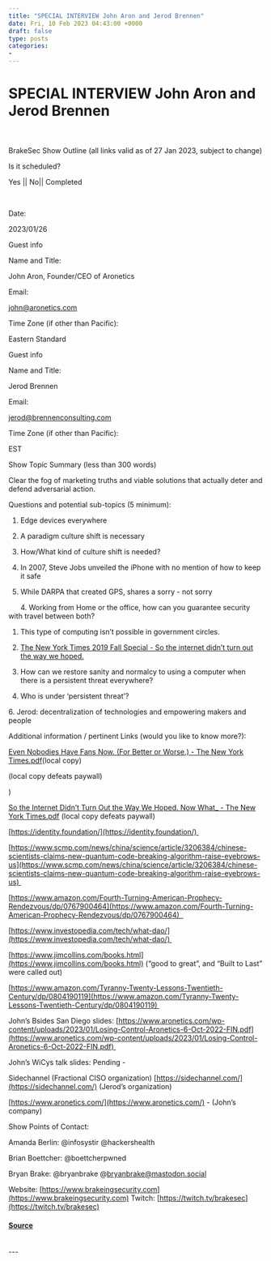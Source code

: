 ```yaml
---
title: "SPECIAL INTERVIEW John Aron and Jerod Brennen"
date: Fri, 10 Feb 2023 04:43:00 +0000
draft: false
type: posts
categories: 
- 
---
```

# SPECIAL INTERVIEW John Aron and Jerod Brennen

<br/>

<br/>
BrakeSec Show Outline (all links valid as of 27 Jan 2023, subject to change)

    

Is it scheduled? 

Yes || No|| Completed

 

Date: 

2023/01/26

    

Guest info

Name and Title:

John Aron, Founder/CEO of Aronetics

Email:

john@aronetics.com

Time Zone (if other than Pacific):

Eastern Standard

    

Guest info

Name and Title:

Jerod Brennen

Email:

jerod@brennenconsulting.com

Time Zone (if other than Pacific):

EST

 

Show Topic Summary (less than 300 words)

Clear the fog of marketing truths and viable solutions that actually deter and defend adversarial action.

 

Questions and potential sub-topics (5 minimum):

1.  Edge devices everywhere
    

2.  A paradigm culture shift is necessary
    

1.  How/What kind of culture shift is needed? 
    

3.  In 2007, Steve Jobs unveiled the iPhone with no mention of how to keep it safe
    

1.  While DARPA that created GPS, shares a sorry - not sorry
    

      4. Working from Home or the office, how can you guarantee security with travel between both?

1.  This type of computing isn’t possible in government circles.
    

5. [The New York Times 2019 Fall Special - So the internet didn’t turn out the way we hoped.](https://www.nytimes.com/interactive/2019/11/14/magazine/internet-future-dream.html)

1.  How can we restore sanity and normalcy to using a computer when there is a persistent threat everywhere? 
    
2.  Who is under ‘persistent threat’? 
    

6\. Jerod: decentralization of technologies and empowering makers and people 

Additional information / pertinent Links (would you like to know more?):

[Even Nobodies Have Fans Now. (For Better or Worse.) - The New York Times.pdf](https://drive.google.com/file/d/101UULCC81DPytqBJr_yf-Hqdt42R5Bu4/view?usp=share_link)(local copy)

(local copy defeats paywall)

)

[So the Internet Didn’t Turn Out the Way We Hoped. Now What\_ - The New York Times.pdf](https://drive.google.com/file/d/10-FT_byXaep4zasz2bL08cudR26sC2IG/view?usp=share_link) (local copy defeats paywall)

[https://identity.foundation/](https://identity.foundation/) 

[https://www.scmp.com/news/china/science/article/3206384/chinese-scientists-claims-new-quantum-code-breaking-algorithm-raise-eyebrows-us](https://www.scmp.com/news/china/science/article/3206384/chinese-scientists-claims-new-quantum-code-breaking-algorithm-raise-eyebrows-us) 

[https://www.amazon.com/Fourth-Turning-American-Prophecy-Rendezvous/dp/0767900464](https://www.amazon.com/Fourth-Turning-American-Prophecy-Rendezvous/dp/0767900464)  

[https://www.investopedia.com/tech/what-dao/](https://www.investopedia.com/tech/what-dao/) 

[https://www.jimcollins.com/books.html](https://www.jimcollins.com/books.html) (“good to great”, and “Built to Last” were called out)

[https://www.amazon.com/Tyranny-Twenty-Lessons-Twentieth-Century/dp/0804190119](https://www.amazon.com/Tyranny-Twenty-Lessons-Twentieth-Century/dp/0804190119) 

John’s Bsides San Diego slides: [https://www.aronetics.com/wp-content/uploads/2023/01/Losing-Control-Aronetics-6-Oct-2022-FIN.pdf](https://www.aronetics.com/wp-content/uploads/2023/01/Losing-Control-Aronetics-6-Oct-2022-FIN.pdf) 

John’s WiCys talk slides: Pending - 

Sidechannel (Fractional CISO organization) [https://sidechannel.com/](https://sidechannel.com/) (Jerod’s organization)

[https://www.aronetics.com/](https://www.aronetics.com/) \- (John’s company)

  
  

Show Points of Contact:

Amanda Berlin: @infosystir @hackershealth 

Brian Boettcher: @boettcherpwned

Bryan Brake: @bryanbrake @bryanbrake@mastodon.social

Website: [https://www.brakeingsecurity.com](https://www.brakeingsecurity.com) Twitch: [https://twitch.tv/brakesec](https://twitch.tv/brakesec)

#### [Source](http://brakeingsecurity.com/special-interview-john-aron-and-jerod-brennen)

<br/>
---
